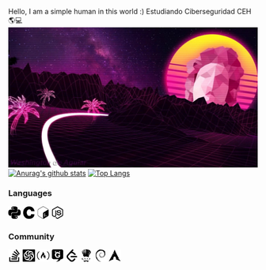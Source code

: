 Hello, I am a simple human in this world :)
Estudiando Ciberseguridad
CEH🌎💻
![img](./Image/IMG_20210315_122629_722.jpg)
[![Anurag's github stats](https://github-readme-stats.vercel.app/api?username=Pwn2Ninj4&show_icons=true&theme=dracula&include_all_commits=true&count_private=true)](https://github.com/anuraghazra/github-readme-stats)
[![Top Langs](https://github-readme-stats.vercel.app/api/top-langs/?username=Pwn2Ninj4&theme=dracula&layout=compact)](https://github.com/anuraghazra/github-readme-stats)


<h3>Languages</h3><p><img height="25" src="./Image/python.svg"> <img height="25" src="./Image/c.svg"> <img height="25" src="./Image/gnubash.svg"> <img height="25" src="./Image/node-dot-js.svg"></code>

<h3>Community</h3><p><img height="25" src="./Image/stackoverflow.svg"> <img height="25" src="./Image/codewars.svg"> <img height="25" src="./Image/freecodecamp.svg"> <img height="25" src="./Image/gnusocial.svg"> <img height="25" src="./Image/leetcode.svg"> <img height="25" src="./Image/codechef.svg"> <img height="25" src="./Image/debian.svg"> <img height="25" src="./Image/archlinux.svg">
